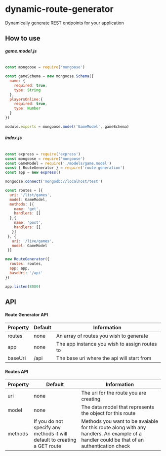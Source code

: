# dynamic-route-generator
Dynamically generate REST endpoints for your application

## How to use

##### game.model.js

``` javascript

const mongoose = require('mongoose')

const gameSchema = new mongoose.Schema({
  name: {
    required: true,
    type: String
  },
  playersOnline:{
    required: true,
    type: Number
  }
})

module.exports = mongoose.model('GameModel', gameSchema)

```

##### index.js

``` javascript

const express = require('express')
const mongoose = require('mongoose')
const GameModel = require('./models/game.model')
const { RouteGenerator } = require('route-generation')
const app = new express()

mongoose.connect('mongodb://localhost/test')

const routes = [{
  uri: '/list/games',
  model: GameModel,
  methods: [{
    name: 'get',
    handlers: []
  },{
    name: 'post',
    handlers: []
   }]
 }, {
   uri: '/live/games',
   model: GameModel
 }]

new RouteGenerator({
  routes: routes,
  app: app,
  baseUri: '/api'
})

app.listen(8080)

```

## API

#### Route Generator API

| Property      | Default       | Information                                   |
| ------------- |-------------  | --------------------------------------------- |
| routes        |  none         | An array of routes you wish to generate       |
| app           | none          | The app instance you wish to assign routes to |
| baseUri       | /api          | The base uri where the api will start from    |


#### Routes API

| Property      | Default         | Information                                                                        |
| ------------- |---------------- | ---------------------------------------------------------------------------------- |
| uri           | none            | The uri for the route you are creating                                             |
| model         | none            | The data model that represents the object for this route                           |
| methods       | If you do not specify any methods it will default to creating a GET route                            | Methods you want to be avaiable for this route along with any handlers. An example of a handler could be that of an authentication check|
